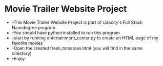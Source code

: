 # Movie Trailer Website Project
<ul>
<li>-This Movie Trailer Website Project is part of Udacity's Full Stack Nanodegree program</li>
<li>-You should have python installed to run this program</li>
<li>-start by running entertainment_center.py to create an HTML page of my favorite movies</li>
<li>-Open the created fresh_tomatoes.html (you will find in the same directory)</li>
<li>-Enjoy</li>
<ul>
